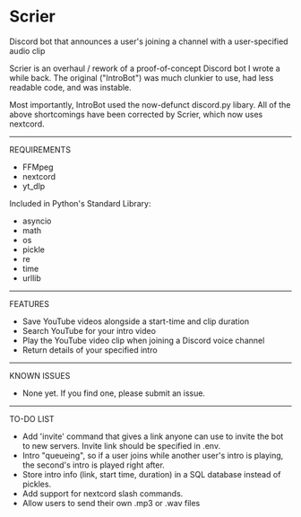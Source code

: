 # Scrier
Discord bot that announces a user's joining a channel with a user-specified audio clip

Scrier is an overhaul / rework of a proof-of-concept Discord bot I wrote a while back. The original ("IntroBot") was much clunkier to use, had less readable code, and was instable.

Most importantly, IntroBot used the now-defunct discord.py libary. All of the above shortcomings have been corrected by Scrier, which now uses nextcord.

-----------------------------------------------

REQUIREMENTS
  - FFMpeg
  - nextcord
  - yt_dlp
  
Included in Python's Standard Library:
  - asyncio
  - math
  - os
  - pickle
  - re
  - time
  - urllib
  
-----------------------------------------------
  
FEATURES
  - Save YouTube videos alongside a start-time and clip duration
  - Search YouTube for your intro video
  - Play the YouTube video clip when joining a Discord voice channel
  - Return details of your specified intro

-----------------------------------------------

KNOWN ISSUES
  - None yet. If you find one, please submit an issue.
  
-----------------------------------------------

TO-DO LIST
  - Add 'invite' command that gives a link anyone can use to invite the bot to new servers.
    Invite link should be specified in .env.
  - Intro "queueing", so if a user joins while another user's intro is playing, the second's intro is played right after.
  - Store intro info (link, start time, duration) in a SQL database instead of pickles.
  - Add support for nextcord slash commands.
  - Allow users to send their own .mp3 or .wav files
